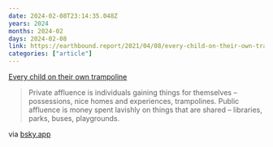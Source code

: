```yaml
---
date: 2024-02-08T23:14:35.048Z
years: 2024
months: 2024-02
days: 2024-02-08
link: https://earthbound.report/2021/04/08/every-child-on-their-own-trampoline/
categories: ["article"]
---
```

[Every child on their own trampoline](https://earthbound.report/2021/04/08/every-child-on-their-own-trampoline/)

> Private affluence is individuals gaining things for themselves – possessions, nice homes and experiences, trampolines. Public affluence is money spent lavishly on things that are shared – libraries, parks, buses, playgrounds.

via [bsky.app](https://bsky.app/profile/jackrusher.com/post/3kkwmuzdk6227)
